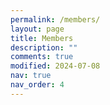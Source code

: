 ```yaml
---
permalink: /members/
layout: page
title: Members
description: ""
comments: true
modified: 2024-07-08
nav: true
nav_order: 4
---
```



